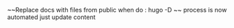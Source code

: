 ~~Replace docs with files from public when do : hugo -D ~~
process is now automated just update content 
